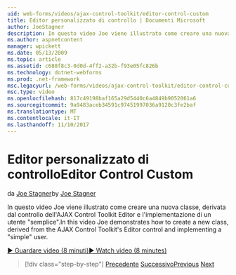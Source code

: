 ```yaml
---
uid: web-forms/videos/ajax-control-toolkit/editor-control-custom
title: Editor personalizzato di controllo | Documenti Microsoft
author: JoeStagner
description: In questo video Joe viene illustrato come creare una nuova classe, derivata dal controllo dell'AJAX Control Toolkit Editor e l'implementazione di un utente "semplice".
ms.author: aspnetcontent
manager: wpickett
ms.date: 05/13/2009
ms.topic: article
ms.assetid: c688f8c3-0d0d-4ff2-a32b-f93e05fc826b
ms.technology: dotnet-webforms
ms.prod: .net-framework
msc.legacyurl: /web-forms/videos/ajax-control-toolkit/editor-control-custom
msc.type: video
ms.openlocfilehash: 817c49198baf165a29d5440c6a4849b9052061a6
ms.sourcegitcommit: 9a9483aceb34591c97451997036a9120c3fe2baf
ms.translationtype: MT
ms.contentlocale: it-IT
ms.lasthandoff: 11/10/2017
---
```

<a name="editor-control-custom"></a><span data-ttu-id="f8cde-103">Editor personalizzato di controllo</span><span class="sxs-lookup"><span data-stu-id="f8cde-103">Editor Control Custom</span></span>
====================
<span data-ttu-id="f8cde-104">da [Joe Stagner](https://github.com/JoeStagner)</span><span class="sxs-lookup"><span data-stu-id="f8cde-104">by [Joe Stagner](https://github.com/JoeStagner)</span></span>

<span data-ttu-id="f8cde-105">In questo video Joe viene illustrato come creare una nuova classe, derivata dal controllo dell'AJAX Control Toolkit Editor e l'implementazione di un utente "semplice".</span><span class="sxs-lookup"><span data-stu-id="f8cde-105">In this video Joe demonstrates how to create a new class, derived from the AJAX Control Toolkit's Editor control and implementing a "simple" user.</span></span>

[<span data-ttu-id="f8cde-106">&#9654; Guardare video (8 minuti)</span><span class="sxs-lookup"><span data-stu-id="f8cde-106">&#9654; Watch video (8 minutes)</span></span>](https://channel9.msdn.com/Blogs/ASP-NET-Site-Videos/editor-control-custom)

>[!div class="step-by-step"]
<span data-ttu-id="f8cde-107">[Precedente](editor-control.md)
[Successivo](create-a-new-custom-extender.md)</span><span class="sxs-lookup"><span data-stu-id="f8cde-107">[Previous](editor-control.md)
[Next](create-a-new-custom-extender.md)</span></span>
